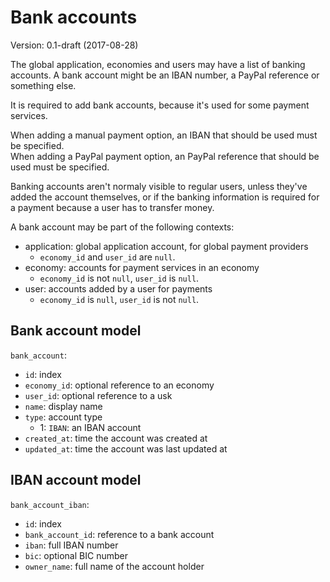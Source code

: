 # Bank accounts
Version: 0.1-draft (2017-08-28)

The global application, economies and users may have a list of banking accounts.
A bank account might be an IBAN number, a PayPal reference or something else.

It is required to add bank accounts, because it's used for some payment services.

When adding a manual payment option, an IBAN that should be used must be specified.  
When adding a PayPal payment option, an PayPal reference that should be used must be specified.

Banking accounts aren't normaly visible to regular users, unless they've added the account themselves,
or if the banking information is required for a payment because a user has to transfer money.

A bank account may be part of the following contexts:  
- application: global application account, for global payment providers
    - `economy_id` and `user_id` are `null`.
- economy: accounts for payment services in an economy
    - `economy_id` is not `null`, `user_id` is `null`.
- user: accounts added by a user for payments
    - `economy_id` is `null`, `user_id` is not `null`.

## Bank account model
`bank_account`:  
- `id`: index
- `economy_id`: optional reference to an economy
- `user_id`: optional reference to a usk
- `name`: display name
- `type`: account type
    - 1: `IBAN`: an IBAN account
- `created_at`: time the account was created at
- `updated_at`: time the account was last updated at

## IBAN account model
`bank_account_iban`:  
- `id`: index
- `bank_account_id`: reference to a bank account
- `iban`: full IBAN number
- `bic`: optional BIC number
- `owner_name`: full name of the account holder
